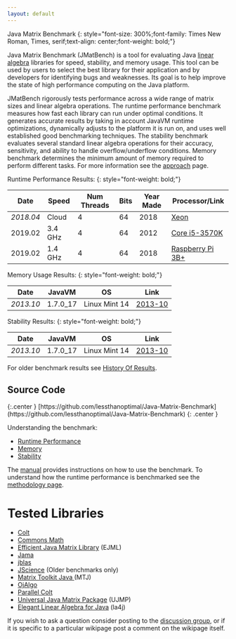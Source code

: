 ```yaml
---
layout: default
---
```


Java Matrix Benchmark
{: style="font-size: 300%;font-family: Times New Roman, Times, serif;text-align: center;font-weight: bold;"}

Java Matrix Benchmark (JMatBench) is a tool for evaluating Java  [linear algebra](http://en.wikipedia.org/wiki/Linear_algebra) libraries for speed, stability, and memory usage.  This tool can be used by users to select the best library for their application and by developers for identifying bugs and weaknesses.  Its goal is to help improve the state of high performance computing on the Java platform.

JMatBench rigorously tests performance across a wide range of matrix sizes and linear algebra operations.  The runtime performance benchmark measures how fast each library can run under optimal conditions.  It generates accurate results by taking in account JavaVM runtime optimizations, dynamically adjusts to the platform it is run on, and uses well established good benchmarking techniques.  The stability benchmark evaluates several standard linear algebra operations for their accuracy, sensitivity, and ability to handle overflow/underflow conditions.  Memory benchmark determines the minimum amount of memory required to perform different tasks.  For more information see the [approach]({{site.baseurl}}/manual/Approach) page.


Runtime Performance Results:
{: style="font-weight: bold;"}

| Date       | Speed   | Num Threads | Bits | Year Made | Processor/Link | 
|------------|---------|-------------|------|-----------|----------------|
| *2018.04*  | Cloud   | 4           | 64   | 2018      | [Xeon]({{site.baseurl}}/runtime/2018_04_XeonQuad/) | 
| 2019.02    | 3.4 GHz | 4           | 64   | 2012      | [Core i5-3570K]({{site.baseurl}}/runtime/2019_02_i53570/) | 
| 2019.02    | 1.4 GHz | 4           | 64   | 2018      | [Raspberry Pi 3B+]({{site.baseurl}}/runtime/2019_02_RPI3BP/) | 

Memory Usage Results:
{: style="font-weight: bold;"}

| Date      | JavaVM    | OS            | Link                    |
|-----------|-----------|---------------|-------------------------|
| *2013.10* | 1.7.0_17  | Linux Mint 14 | [2013-10]({{site.baseurl}}/memory/2013_10/) |

Stability Results:
{: style="font-weight: bold;"}

| Date      | JavaVM    | OS            |           Link             |
|-----------|-----------|---------------|----------------------------|
| *2013.10* | 1.7.0_17  | Linux Mint 14 | [2013-10]({{site.baseurl}}/stability/2013_10/) |

For older benchmark results see [History Of Results]({{site.baseurl}}/manual/HistoryOfResults/).

<h2>Source Code</h2>{:.center }
[https://github.com/lessthanoptimal/Java-Matrix-Benchmark](https://github.com/lessthanoptimal/Java-Matrix-Benchmark)
{: .center }

Understanding the benchmark:

* [Runtime Performance]({{site.baseurl}}/manual/DescriptionRuntime)
* [Memory]({{site.baseurl}}/manual/DescriptionMemory)
* [Stability]({{site.baseurl}}/manual/DescriptionStability)

The [manual]({{site.baseurl}}/manual/Software) provides instructions on how to use the benchmark.
To understand how the runtime performance is benchmarked see the [methodology page]({{site.baseurl}}/manual/MethodologyRuntimeBenchmark).

# Tested Libraries

* [Colt](http://dsd.lbl.gov/~hoschek/colt/)
* [Commons Math](http://commons.apache.org/math/userguide/linear.html)
* [Efficient Java Matrix Library](http://ejml.org/) (EJML)
* [Jama](http://math.nist.gov/javanumerics/jama/)
* [jblas](http://jblas.org/)
* [JScience](http://jscience.org/) (Older benchmarks only)
* [Matrix Toolkit Java ](https://github.com/fommil/matrix-toolkits-java)(MTJ)
* [OjAlgo](http://ojalgo.org/)
* [Parallel Colt](http://sites.google.com/site/piotrwendykier/software/parallelcolt)
* [Universal Java Matrix Package](http://www.ujmp.org/) (UJMP) 
* [Elegant Linear Algebra for Java](http://la4j.org/) (la4j)

If you wish to ask a question consider posting to the [discussion group](http://groups.google.com/group/java-matrix-benchmark-discuss), or if it is specific to a particular wikipage post a comment on the wikipage itself.  
